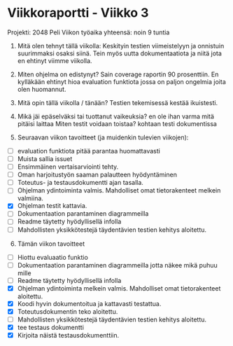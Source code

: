 # Viikkoraportti - Viikko 3
Projekti: 2048 Peli
Viikon työaika yhteensä: noin 9 tuntia

1. Mitä olen tehnyt tällä viikolla:
Keskityin testien viimeistelyyn ja onnistuin suurimmaksi osaksi siinä.
Tein myös uutta dokumentaatiota ja niitä jota en ehtinyt viimme viikolla.

2. Miten ohjelma on edistynyt?
Sain coverage raportin 90 prosenttiin.
En kylläkään ehtinyt hioa evaluation funktiota jossa on paljon ongelmia joita olen huomannut.

3. Mitä opin tällä viikolla / tänään?
Testien tekemisessä kestää ikuistesti.

4. Mikä jäi epäselväksi tai tuottanut vaikeuksia?
en ole ihan varma mitä pitäisi laittaa Miten testit voidaan toistaa? kohtaan testi dokumentissa

5. Seuraavan viikon tavoitteet (ja muidenkin tulevien viikojen):
- [ ] evaluation funktiota pitää parantaa huomattavasti
- [ ] Muista sallia issuet
- [ ] Ensimmäinen vertaisarviointi tehty.
- [ ] Oman harjoitustyön saaman palautteen hyödyntäminen
- [ ] Toteutus- ja testausdokumentti ajan tasalla.
- [ ] Ohjelman ydintoiminta valmis. Mahdolliset omat tietorakenteet melkein valmiina.
- [x] Ohjelman testit kattavia.
- [ ] Dokumentaation parantaminen diagrammeilla
- [ ] Readme täytetty hyödyllisellä infolla
- [ ] Mahdollisten yksikkötestejä täydentävien testien kehitys aloitettu.

6. Tämän viikon tavoitteet
- [ ] Hiottu evaluaatio funktio
- [ ] Dokumentaation parantaminen diagrammeilla jotta näkee mikä puhuu mille
- [ ] Readme täytetty hyödyllisellä infolla
- [x] Ohjelman ydintoiminta melkein valmis. Mahdolliset omat tietorakenteet aloitettu.
- [x] Koodi hyvin dokumentoitua ja kattavasti testattua.
- [x] Toteutusdokumentin teko aloitettu.
- [ ] Mahdollisten yksikkötestejä täydentävien testien kehitys aloitettu.
- [x] tee testaus dokumentti
- [x] Kirjoita näistä testausdokumenttiin.

